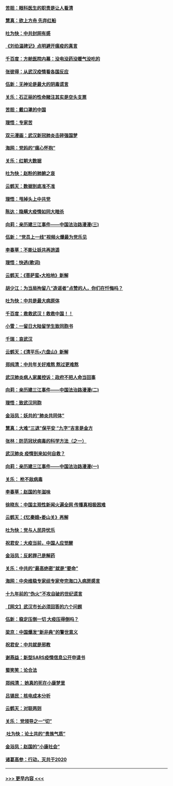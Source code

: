 #### [苦胆：眼科医生的职责是让人看清](../pages/nsc993/n11853840.md?t=02090233) 
#### [慧真：欲上方舟 先弃红船](../pages/nsc993/n11853483.md?t=02090233) 
#### [吐为快：中共封网有感](../pages/nsc993/n11852575.md?t=02090233) 
#### [《刘伯温碑记》点明避开瘟疫的真言](../pages/nsc993/n11852128.md?t=02090233) 
#### [千百度：方舱医院内幕：没电没药没暖气没吃的](../pages/nsc993/n11850211.md?t=02090233) 
#### [张彼得：从武汉疫情看各国反应](../pages/nsc993/n11850102.md?t=02090233) 
#### [伍新：无神论是最大的阴毒谎言](../pages/nsc993/n11846129.md?t=02090233) 
#### [关乐：石正丽的性命赌注其实是空头支票](../pages/nsc993/n11846109.md?t=02090233) 
#### [苦胆：戴口罩的中国](../pages/nsc993/n11845576.md?t=02090233) 
#### [理悟：专家苦](../pages/nsc993/n11845564.md?t=02090233) 
#### [双元漫画：武汉新冠肺炎击碎强国梦](../pages/nsc993/n11843320.md?t=02090233) 
#### [海网：党妈的“瘟心怀抱”](../pages/nsc993/n11840740.md?t=02090233) 
#### [关乐：红朝大数据](../pages/nsc993/n11840675.md?t=02090233) 
#### [吐为快：赵粉的肺腑之哀](../pages/nsc993/n11840618.md?t=02090233) 
#### [云鹤天：数据到底准不准](../pages/nsc993/n11840325.md?t=02090233) 
#### [理悟：甩掉头上中共党](../pages/nsc993/n11838826.md?t=02090233) 
#### [陈达：隐瞒大疫情如同大暗杀](../pages/nsc993/n11838771.md?t=02090233) 
#### [向莉：亲历建三江事件——中国法治路漫漫(三)](../pages/nsc993/n11831825.md?t=02090233) 
#### [伍新：“党员上一线”视频火爆最为党乐见](../pages/nsc993/n11838200.md?t=02090233) 
#### [李春草：不能让妖共再逍遥](../pages/nsc993/n11838102.md?t=02090233) 
#### [理悟：快逃(歌词)](../pages/nsc993/n11838083.md?t=02090233) 
#### [云鹤天：《菩萨蛮▪大柏地》新解](../pages/nsc993/n11838059.md?t=02090233) 
#### [胡少江：为当局拘留八“造谣者”点赞的人，你们在忏悔吗？](../pages/nsc993/n11836801.md?t=02090233) 
#### [吐为快：中共是最大病原体](../pages/nsc993/n11836748.md?t=02090233) 
#### [千百度：救救武汉！救救中国！！](../pages/nsc993/n11836145.md?t=02090233) 
#### [小雪：一留日大陆留学生致同胞书](../pages/nsc993/n11834624.md?t=02090233) 
#### [千瑞：哀武汉](../pages/nsc993/n11833647.md?t=02090233) 
#### [云鹤天：《清平乐▪六盘山》新解](../pages/nsc993/n11833611.md?t=02090233) 
#### [郑纯清：中共年关好难熬 熬过更难熬](../pages/nsc993/n11833489.md?t=02090233) 
#### [武汉肺炎病人家属控诉：政府不把人命当回事](../pages/nsc993/n11833205.md?t=02090233) 
#### [向莉：亲历建三江事件——中国法治路漫漫(二)](../pages/nsc993/n11829102.md?t=02090233) 
#### [理悟：致武汉同胞](../pages/nsc993/n11831522.md?t=02090233) 
#### [金浴凤：妖共的“肺炎共同体”](../pages/nsc993/n11829448.md?t=02090233) 
#### [慧真：大难“三退”保平安 “九字”吉言是金方](../pages/nsc993/n11829501.md?t=02090233) 
#### [张林：防范冠状病毒的科学方法（之一）](../pages/nsc993/n11828618.md?t=02090233) 
#### [武汉肺炎 疫情到来如何自救？](../pages/nsc993/n11827632.md?t=02090233) 
#### [向莉：亲历建三江事件——中国法治路漫漫(一)](../pages/nsc993/n11827190.md?t=02090233) 
#### [关乐： 枪不敌病毒](../pages/nsc993/n11826746.md?t=02090233) 
#### [李春草：赵国的年滋味](../pages/nsc993/n11826321.md?t=02090233) 
#### [徐晓东：中国主观性新闻火遍全网 传播真相极困难](../pages/nsc993/n11826508.md?t=02090233) 
#### [云鹤天：《忆秦娥▪娄山关》再解](../pages/nsc993/n11824682.md?t=02090233) 
#### [吐为快：党与人民异忧乐](../pages/nsc993/n11824660.md?t=02090233) 
#### [祝君安：大疫当前，中国人应觉醒](../pages/nsc993/n11821946.md?t=02090233) 
#### [金浴凤：反躬罪己是解药](../pages/nsc993/n11820280.md?t=02090233) 
#### [关乐：中共的“最高绝密”就是“要命”](../pages/nsc993/n11816946.md?t=02090233) 
#### [海网：中央维稳专家组专家夸完海口入病房感言](../pages/nsc993/n11815138.md?t=02090233) 
#### [十九年前的“伪火”不攻自破的世纪谎言](../pages/nsc993/n11813238.md?t=02090233) 
#### [【网文】武汉市长必须回答的六个问题](../pages/nsc993/n11813848.md?t=02090233) 
#### [伍新：稳定压倒一切 大疫压得倒吗？](../pages/nsc993/n11812634.md?t=02090233) 
#### [梁京：中国爆发“新非典”的警世意义](../pages/nsc993/n11812554.md?t=02090233) 
#### [祝君安：中共就是邪教](../pages/nsc993/n11812431.md?t=02090233) 
#### [谢燕益：新型SARS疫情信息公开申请书](../pages/nsc993/n11808840.md?t=02090233) 
#### [蜀笑笑：论合法](../pages/nsc993/n11808064.md?t=02090233) 
#### [郑纯清： 她真的死在小康梦里](../pages/nsc993/n11806623.md?t=02090233) 
#### [吕锡民：核电成本分析](../pages/nsc993/n11806284.md?t=02090233) 
#### [云鹤天：对联两则](../pages/nsc993/n11805957.md?t=02090233) 
#### [关乐： 党领导之一“切”](../pages/nsc993/n11804505.md?t=02090233) 
#### [ 吐为快：论土共的“贵族气质”](../pages/nsc993/n11804490.md?t=02090233) 
#### [金浴凤：赵国的“小康社会”](../pages/nsc993/n11804452.md?t=02090233) 
#### [诸葛高参：行动，灭共于2020](../pages/nsc993/n11804120.md?t=02090233) 

----
#### [ >>> 更早内容 <<< ](../indexes/nsc993-earlier.md)
